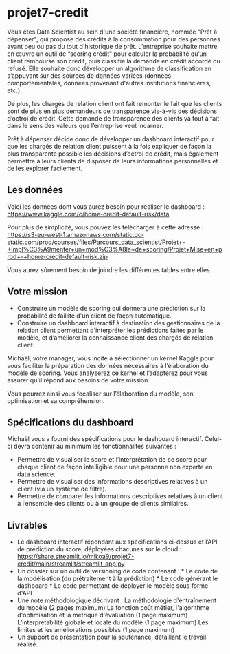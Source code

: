 # projet7-credit
Vous êtes Data Scientist au sein d'une société financière, nommée "Prêt à dépenser",  qui propose des crédits à la consommation pour des personnes ayant peu ou pas du tout d'historique de prêt.
L’entreprise souhaite mettre en œuvre un outil de “scoring crédit” pour calculer la probabilité qu’un client rembourse son crédit, puis classifie la demande en crédit accordé ou refusé. Elle souhaite donc développer un algorithme de classification en s’appuyant sur des sources de données variées (données comportementales, données provenant d'autres institutions financières, etc.).

De plus, les chargés de relation client ont fait remonter le fait que les clients sont de plus en plus demandeurs de transparence vis-à-vis des décisions d’octroi de crédit. Cette demande de transparence des clients va tout à fait dans le sens des valeurs que l’entreprise veut incarner.

Prêt à dépenser décide donc de développer un dashboard interactif pour que les chargés de relation client puissent à la fois expliquer de façon la plus transparente possible les décisions d’octroi de crédit, mais également permettre à leurs clients de disposer de leurs informations personnelles et de les explorer facilement. 

## Les données
Voici les données dont vous aurez besoin pour réaliser le dashboard : https://www.kaggle.com/c/home-credit-default-risk/data

Pour plus de simplicité, vous pouvez les télécharger à cette adresse : 
https://s3-eu-west-1.amazonaws.com/static.oc-static.com/prod/courses/files/Parcours_data_scientist/Projet+-+Impl%C3%A9menter+un+mod%C3%A8le+de+scoring/Projet+Mise+en+prod+-+home-credit-default-risk.zip

Vous aurez sûrement besoin de joindre les différentes tables entre elles.

## Votre mission
- Construire un modèle de scoring qui donnera une prédiction sur la probabilité de faillite d'un client de façon automatique.
- Construire un dashboard interactif à destination des gestionnaires de la relation client permettant d'interpréter les prédictions faites par le modèle, et d’améliorer la connaissance client des chargés de relation client.

Michaël, votre manager, vous incite à sélectionner un kernel Kaggle pour vous faciliter la préparation des données nécessaires à l’élaboration du modèle de scoring. Vous analyserez ce kernel et l’adapterez pour vous assurer qu’il répond aux besoins de votre mission.

Vous pourrez ainsi vous focaliser sur l’élaboration du modèle, son optimisation et sa compréhension.

## Spécifications du dashboard

Michaël vous a fourni des spécifications pour le dashboard interactif. Celui-ci devra contenir au minimum les fonctionnalités suivantes :

- Permettre de visualiser le score et l’interprétation de ce score pour chaque client de façon intelligible pour une personne non experte en data science.
- Permettre de visualiser des informations descriptives relatives à un client (via un système de filtre).
- Permettre de comparer les informations descriptives relatives à un client à l’ensemble des clients ou à un groupe de clients similaires.

## Livrables 

- Le dashboard interactif répondant aux spécifications ci-dessus et l’API de prédiction du score, déployées chacunes sur le cloud : https://share.streamlit.io/mikoa9/projet7-credit/main/streamlit/streamlit_app.py
- Un dossier sur un outil de versioning de code contenant :
        * Le code de la modélisation (du prétraitement à la prédiction)
        * Le code générant le dashboard
        * Le code permettant de déployer le modèle sous forme d'API
- Une note méthodologique décrivant :
        La méthodologie d'entraînement du modèle (2 pages maximum)
        La fonction coût métier, l'algorithme d'optimisation et la métrique d'évaluation (1 page maximum)
        L’interprétabilité globale et locale du modèle (1 page maximum)
        Les limites et les améliorations possibles (1 page maximum)
- Un support de présentation pour la soutenance, détaillant le travail réalisé.
